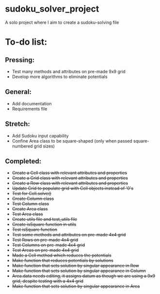 # sudoku_solver_project
A solo project where I aim to create a sudoku-solving file

# To-do list:
## Pressing:

- Test many methods and attributes on pre-made 9x9 grid
- Develop more algorithms to eliminate potentials

## General:
- Add documentation
- Requirements file

## Stretch:
- Add Sudoku input capability
- Confine Area class to be square-shaped (only when passed square-numbered grid sizes)

## Completed:
- ~~Create a Cell class with relevant attributes and properties~~
- ~~Create a Grid class with relevant attributes and properties~~
- ~~Create a Row class with relevant attributes and properties~~
- ~~Update Grid to populate grid with Cell objects instead of '0's~~
- ~~Test for Cell.solve()~~
- ~~Create Column class~~
- ~~Test Column class~~
- ~~Create Area class~~
- ~~Test Area class~~
- ~~Create utils file and test_utils file~~
- ~~Create isSquare function in utils~~
- ~~Test isSquare function~~
- ~~Test some methods and attributes on pre-made 4x4 grid~~
- ~~Test Rows on pre-made 4x4 grid~~
- ~~Test Columns on pre-made 4x4 grid~~
- ~~Test Areas on pre-made 4x4 grid~~
- ~~Made a Cell method which reduces the potentials~~
- ~~Make function that reduces potentials by solutions~~
- ~~Make function that sets solution by singular appearance in Row~~
- ~~Make function that sets solution by singular appearance in Column~~
- ~~Area.data needs editing, it assigns datum as though we are using a 9x9 grid, despite testing with a 4x4 grid~~
- ~~Make function that sets solution by singular appearance in Area~~